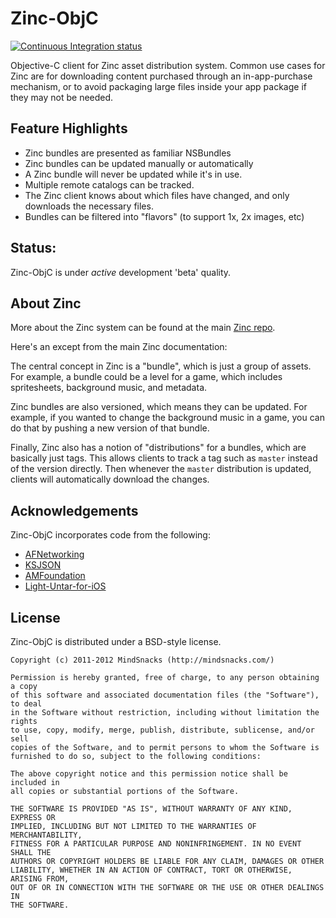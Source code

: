 # Zinc-ObjC

[![Continuous Integration status](https://secure.travis-ci.org/travis-ci/travis-lint.png)](http://travis-ci.org/travis-ci/travis-lint)

Objective-C client for Zinc asset distribution system. Common use cases for
Zinc are for downloading content purchased through an in-app-purchase
mechanism, or to avoid packaging large files inside your app package if they
may not be needed.

## Feature Highlights

 - Zinc bundles are presented as familiar NSBundles
 - Zinc bundles can be updated manually or automatically
 - A Zinc bundle will never be updated while it's in use.
 - Multiple remote catalogs can be tracked.
 - The Zinc client knows about which files have changed, and only downloads the
   necessary files.
 - Bundles can be filtered into "flavors" (to support 1x, 2x images, etc)

## Status:

Zinc-ObjC is under *active* development 'beta' quality.

## About Zinc

More about the Zinc system can be found at the main [Zinc repo](http://github.com/mindsnacks/Zinc).

Here's an except from the main Zinc documentation:

The central concept in Zinc is a "bundle", which is just a group of assets. For
example, a bundle could be a level for a game, which includes spritesheets,
background music, and metadata.

Zinc bundles are also versioned, which means they can be updated. For example,
if you wanted to change the background music in a game, you can do that by
pushing a new version of that bundle.

Finally, Zinc also has a notion of "distributions" for a bundles, which are
basically just tags. This allows clients to track a tag such as `master`
instead of the version directly. Then whenever the `master` distribution is
updated, clients will automatically download the changes.

## Acknowledgements

Zinc-ObjC incorporates code from the following:

 - [AFNetworking](https://github.com/AFNetworking/AFNetworking)
 - [KSJSON](https://github.com/kstenerud/KSJSON)
 - [AMFoundation](https://github.com/amrox/AMFoundation)
 - [Light-Untar-for-iOS](https://github.com/mhausherr/Light-Untar-for-iOS)

## License

Zinc-ObjC is distributed under a BSD-style license.

	Copyright (c) 2011-2012 MindSnacks (http://mindsnacks.com/)
	
	Permission is hereby granted, free of charge, to any person obtaining a copy
	of this software and associated documentation files (the "Software"), to deal
	in the Software without restriction, including without limitation the rights
	to use, copy, modify, merge, publish, distribute, sublicense, and/or sell
	copies of the Software, and to permit persons to whom the Software is
	furnished to do so, subject to the following conditions:
	
	The above copyright notice and this permission notice shall be included in
	all copies or substantial portions of the Software.
	
	THE SOFTWARE IS PROVIDED "AS IS", WITHOUT WARRANTY OF ANY KIND, EXPRESS OR
	IMPLIED, INCLUDING BUT NOT LIMITED TO THE WARRANTIES OF MERCHANTABILITY,
	FITNESS FOR A PARTICULAR PURPOSE AND NONINFRINGEMENT. IN NO EVENT SHALL THE
	AUTHORS OR COPYRIGHT HOLDERS BE LIABLE FOR ANY CLAIM, DAMAGES OR OTHER
	LIABILITY, WHETHER IN AN ACTION OF CONTRACT, TORT OR OTHERWISE, ARISING FROM,
	OUT OF OR IN CONNECTION WITH THE SOFTWARE OR THE USE OR OTHER DEALINGS IN
	THE SOFTWARE.

